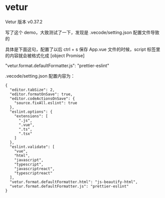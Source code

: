 # vetur

Vetur 版本 v0.37.2

写了这个 demo，大致测试了一下，发现是 .vecode/setting.json 配置文件导致的

具体是下面这句，配置了以后 ctrl + s 保存 App.vue 文件的时候，script 标签里的内容就会被格式化成 [object Promise]

"vetur.format.defaultFormatter.js": "prettier-eslint"

 .vecode/setting.json 配置内容为：
```
{
  "editor.tabSize": 2,
  "editor.formatOnSave": true,
  "editor.codeActionsOnSave": {
    "source.fixAll.eslint": true
  },
  "eslint.options": {
    "extensions": [
      ".js",
      ".vue",
      ".ts",
      ".tsx"
    ]
  },
  "eslint.validate": [
    "vue",
    "html",
    "javascript",
    "typescript",
    "javascriptreact",
    "typescriptreact"
  ],
  "vetur.format.defaultFormatter.html": "js-beautify-html",
  "vetur.format.defaultFormatter.js": "prettier-eslint"
}
```
